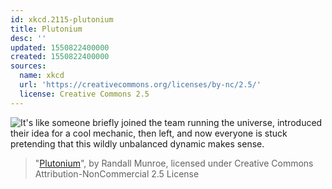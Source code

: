 ```yaml
---
id: xkcd.2115-plutonium
title: Plutonium
desc: ''
updated: 1550822400000
created: 1550822400000
sources:
  name: xkcd
  url: 'https://creativecommons.org/licenses/by-nc/2.5/'
  license: Creative Commons 2.5
---
```

![It's like someone briefly joined the team running the universe, introduced their idea for a cool mechanic, then left, and now everyone is stuck pretending that this wildly unbalanced dynamic makes sense.](https://imgs.xkcd.com/comics/plutonium.png)
> "[Plutonium](https://xkcd.com/2115/)", by Randall Munroe, licensed under Creative Commons Attribution-NonCommercial 2.5 License
